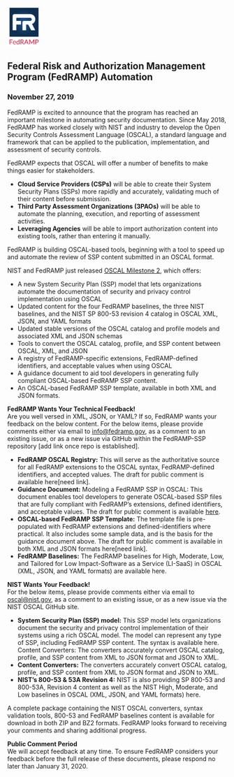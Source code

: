 <img src='./assets/FedRAMP_LOGO.png' alt="FedRAMP" width="76" height="94"><br />
<h2>Federal Risk and Authorization Management Program (FedRAMP) Automation</h2>

### November 27, 2019

FedRAMP is excited to announce that the program has reached an important milestone in automating security documentation. Since May 2018, FedRAMP has worked closely with NIST and industry to develop the Open Security Controls Assessment Language (OSCAL), a standard language and framework that can be applied to the publication, implementation, and assessment of security controls. 

FedRAMP expects that OSCAL will offer a number of benefits to make things easier for stakeholders. 
- **Cloud Service Providers (CSPs)** will be able to create their System Security Plans (SSPs) more rapidly and accurately, validating much of their content before submission.
- **Third Party Assessment Organizations (3PAOs)** will be able to automate the planning, execution, and reporting of assessment activities.
- **Leveraging Agencies** will be able to import authorization content into existing tools, rather than entering it manually.

FedRAMP is building OSCAL-based tools, beginning with a tool to speed up and automate the review of SSP content submitted in an OSCAL format.

NIST and FedRAMP just released [OSCAL Milestone 2](https://github.com/usnistgov/OSCAL/releases), which offers: 
- A new System Security Plan (SSP) model that lets organizations automate the documentation of security and privacy control implementation using OSCAL 
- Updated content for the four FedRAMP baselines, the three NIST baselines, and the NIST SP 800-53 revision 4 catalog in OSCAL XML, JSON, and YAML formats
- Updated stable versions of the OSCAL catalog and profile models and associated XML and JSON schemas 
- Tools to convert the OSCAL catalog, profile, and SSP content between OSCAL, XML, and JSON
- A registry of FedRAMP-specific extensions, FedRAMP-defined identifiers, and acceptable values when using OSCAL
- A guidance document to aid tool developers in generating fully compliant OSCAL-based FedRAMP SSP content.
- An OSCAL-based FedRAMP SSP template, available in both XML and JSON formats.

**FedRAMP Wants Your Technical Feedback!**<br />
Are you well versed in XML, JSON, or YAML? If so, FedRAMP wants your feedback on the below content. For the below items, please provide comments either via email to info@fedramp.gov, as a comment to an existing issue, or as a new issue via GitHub within the FedRAMP-SSP repository [add link once repo is established]. 
- **FedRAMP OSCAL Registry:** This will serve as the authoritative source for all FedRAMP extensions to the OSCAL syntax, FedRAMP-defined identifiers, and accepted values. The draft for public comment is available here[need link].
- **Guidance Document:** Modeling a FedRAMP SSP in OSCAL: This document enables tool developers to generate OSCAL-based SSP files that are fully compliant with FedRAMP’s extensions, defined identifiers, and acceptable values. The draft for public comment is available [here](https://github.com/GSA/fedramp-automation/raw/master/content/Modeling_a_FedRAMP-SSP_in_OSCAL.pdf).
- **OSCAL-based FedRAMP SSP Template:** The template file is pre-populated with FedRAMP extensions and defined-identifiers where practical. It also includes some sample data, and is the basis for the guidance document above.  The draft for public comment is available in both XML and JSON formats here[need link].
- **FedRAMP Baselines:** The FedRAMP baselines for High, Moderate, Low, and Tailored for Low Impact-Software as a Service (LI-SaaS) in OSCAL (XML, JSON, and YAML formats) are available here. 

**NIST Wants Your Feedback!**<br />
For the below items, please provide comments either via email to oscal@nist.gov, as a comment to an existing issue, or as a new issue via the NIST OSCAL GitHub site.
- **System Security Plan (SSP) model:** This SSP model lets organizations document the security and privacy control implementation of their systems using a rich OSCAL model. The model can represent any type of SSP, including FedRAMP SSP content. The syntax is available here. Content Converters: The converters accurately convert OSCAL catalog, profile, and SSP content from XML to JSON format and JSON to XML. 
- **Content Converters:** The converters accurately convert OSCAL catalog, profile, and SSP content from XML to JSON format and JSON to XML. 
- **NIST’s 800-53 & 53A Revision 4:** NIST is also providing SP 800-53 and 800-53A, Revision 4 content as well as the NIST High, Moderate, and Low baselines in OSCAL (XML, JSON, and YAML formats) here. 

A complete package containing the NIST OSCAL converters, syntax validation tools, 800-53 and FedRAMP baselines content is available for download in both ZIP and BZ2 formats. FedRAMP looks forward to receiving your comments and sharing additional progress.

**Public Comment Period**<br />
We will accept feedback at any time. To ensure FedRAMP considers your feedback before the full release of these documents, please respond no later than January 31, 2020.



